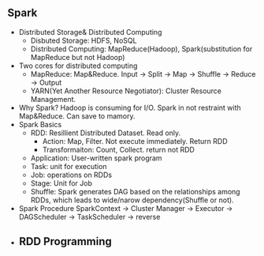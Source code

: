 ## Spark
- Distributed Storage& Distributed Computing
  - Disbuted Storage: HDFS, NoSQL
  - Distributed Computing: MapReduce(Hadoop), Spark(substitution for MapReduce but not Hadoop)
- Two cores for distributed computing
  - MapReduce: Map&Reduce. Input -> Split -> Map -> Shuffle -> Reduce -> Output
  - YARN(Yet Another Resource Negotiator): Cluster Resource Management. 
- Why Spark?
Hadoop is consuming for I/O. Spark in not restraint with Map&Reduce. Can save to mamory. 
- Spark Basics
  - RDD: Resillient Distributed Dataset. Read only. 
    - Action: Map, Filter. Not execute immediately. Return RDD
    - Transformaiton: Count, Collect. return not RDD
  - Application: User-written spark program
  - Task: unit for execution
  - Job: operations on RDDs
  - Stage: Unit for Job
  - Shuffle: Spark generates DAG based on the relationships among RDDs, which leads to wide/narow dependency(Shuffle or not). 
 - Spark Procedure
   SparkContext -> Cluster Manager -> Executor -> DAGScheduler -> TaskScheduler -> reverse
 - RDD Programming
   - 
